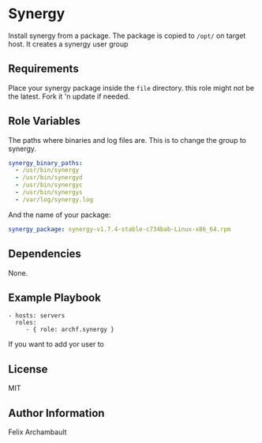Synergy
=========

Install synergy from a package. The package is copied to `/opt/` on target host. It creates a synergy user group

Requirements
------------

Place your synergy package inside the `file` directory. this role might not be the latest. Fork it 'n update if needed.

Role Variables
--------------

The paths where binaries and log files are. This is to change the group to synergy.

```yaml
synergy_binary_paths:
  - /usr/bin/synergy
  - /usr/bin/synergyd
  - /usr/bin/synergyc
  - /usr/bin/synergys
  - /var/log/synergy.log
```

And the name of your package:

```yaml
synergy_package: synergy-v1.7.4-stable-c734bab-Linux-x86_64.rpm
```

Dependencies
------------

None.

Example Playbook
----------------

    - hosts: servers
      roles:
         - { role: archf.synergy }

If you want to add yor user to

License
-------

MIT

Author Information
------------------

Felix Archambault
